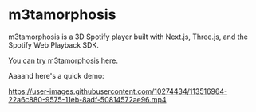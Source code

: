 # m3tamorphosis 

m3tamorphosis is a 3D Spotify player built with Next.js, Three.js, and the Spotify Web Playback SDK. 

[You can try m3tamorphosis here.](m3tamorphosis.vercel.app)

Aaaand here's a quick demo:



https://user-images.githubusercontent.com/10274434/113516964-22a6c880-9575-11eb-8adf-50814572ae96.mp4

